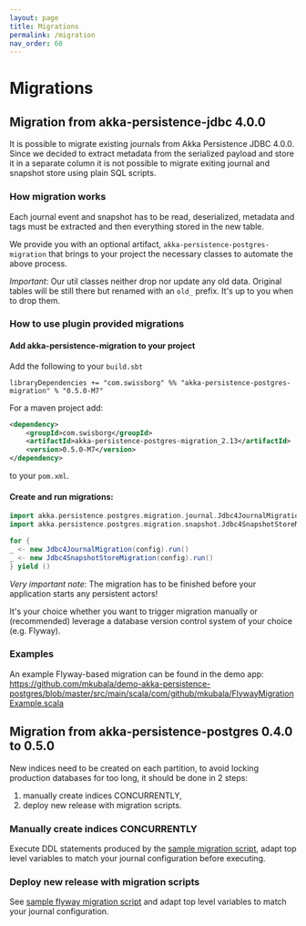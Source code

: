 ```yaml
---
layout: page
title: Migrations
permalink: /migration
nav_order: 60
---
```


# Migrations

## Migration from akka-persistence-jdbc 4.0.0
It is possible to migrate existing journals from Akka Persistence JDBC 4.0.0. 
Since we decided to extract metadata from the serialized payload and store it in a separate column it is not possible to migrate exiting journal and snapshot store using plain SQL scripts.

### How migration works
Each journal event and snapshot has to be read, deserialized, metadata and tags must be extracted and then everything stored in the new table.

We provide you with an optional artifact, `akka-persistence-postgres-migration` that brings to your project the necessary classes to automate the above process.

*Important*: Our util classes neither drop nor update any old data. Original tables will be still there but renamed with an `old_` prefix. It's up to you when to drop them.

### How to use plugin provided migrations
#### Add akka-persistence-migration to your project
Add the following to your `build.sbt` 
```
libraryDependencies += "com.swissborg" %% "akka-persistence-postgres-migration" % "0.5.0-M7"
``` 
For a maven project add: 
```xml
<dependency>
    <groupId>com.swisborg</groupId>
    <artifactId>akka-persistence-postgres-migration_2.13</artifactId>
    <version>0.5.0-M7</version>
</dependency>
``` 
to your `pom.xml`.

#### Create and run migrations:
```scala
import akka.persistence.postgres.migration.journal.Jdbc4JournalMigration
import akka.persistence.postgres.migration.snapshot.Jdbc4SnapshotStoreMigration

for {
_ <- new Jdbc4JournalMigration(config).run()
_ <- new Jdbc4SnapshotStoreMigration(config).run()
} yield ()
```
*Very important note*: The migration has to be finished before your application starts any persistent actors!

It's your choice whether you want to trigger migration manually or (recommended) leverage a database version control system of your choice (e.g. Flyway).

### Examples
An example Flyway-based migration can be found in the demo app: https://github.com/mkubala/demo-akka-persistence-postgres/blob/master/src/main/scala/com/github/mkubala/FlywayMigrationExample.scala

## Migration from akka-persistence-postgres 0.4.0 to 0.5.0
New indices need to be created on each partition, to avoid locking production databases for too long, it should be done in 2 steps:
1. manually create indices CONCURRENTLY,
2. deploy new release with migration scripts.

### Manually create indices CONCURRENTLY
Execute DDL statements produced by the [sample migration script](https://github.com/SwissBorg/akka-persistence-postgres/blob/master/scripts/migration-0.5.0/partitioned/1-add-indices-manually.sql), adapt top level variables to match your journal configuration before executing.

### Deploy new release with migration scripts
See [sample flyway migration script](https://github.com/SwissBorg/akka-persistence-postgres/blob/master/scripts/migration-0.5.0/partitioned/2-add-indices-flyway.sql) and adapt top level variables to match your journal configuration.
